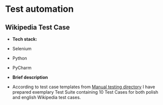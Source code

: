 # Test automation

## Wikipedia Test Case
- **Tech stack:**
-   Selenium
-   Python
-   PyCharm

- **Brief description**
-   According to test case templates from [Manual testing directory](https://github.com/kaishock/Test-portfolio/tree/main/Manual-testing) I have prepared exemplary Test Suite containing 10 Test Cases for both polish and english Wikipedia test cases.

